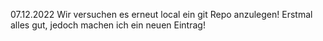 07.12.2022 
Wir versuchen es erneut local ein git Repo anzulegen!
Erstmal alles gut, jedoch machen ich ein neuen Eintrag!
